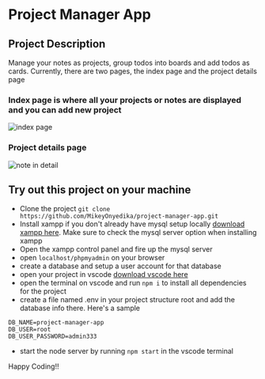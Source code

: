 # Project Manager App

## Project Description

Manage your notes as projects, group todos into boards and add todos as cards. 
Currently, there are two pages, the index page and the project details page

### Index page is where all your projects or notes are displayed and you can add new project

![index page](./public/assets/index.png)

### Project details page

![note in detail](./public/assets/details.png)

## Try out this project on your machine
- Clone the project
`git clone https://github.com/MikeyOnyedika/project-manager-app.git`
- Install xampp if you don't already have mysql setup locally [download xampp here](https://xampp.org). Make sure to check the mysql server option when installing xampp
- Open the xampp control panel and fire up the mysql server
- open `localhost/phpmyadmin` on your browser
- create a database and setup a user account for that database
- open your project in vscode [download vscode here](https://code.visualstudio.com/)
- open the terminal on vscode and run `npm i` to install all dependencies for the project
- create a file named .env in your project structure root and add the database info there. Here's a sample
```env
DB_NAME=project-manager-app
DB_USER=root
DB_USER_PASSWORD=admin333
```
- start the node server by running
`npm start` in the vscode terminal

Happy Coding!!
